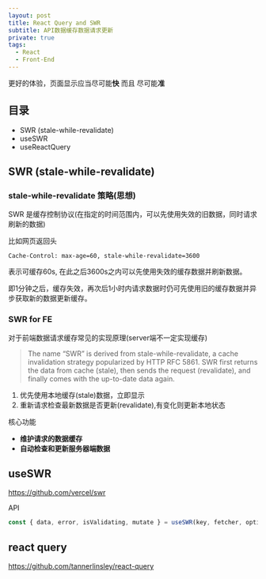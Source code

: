 ```yaml
---
layout: post
title: React Query and SWR
subtitle: API数据缓存数据请求更新
private: true
tags:
  - React
  - Front-End
---
```


更好的体验，页面显示应当尽可能**快** 而且 尽可能**准**

## 目录

- SWR (stale-while-revalidate)
- useSWR
- useReactQuery

## SWR (stale-while-revalidate)

### stale-while-revalidate 策略(思想)

SWR 是缓存控制协议(在指定的时间范围内，可以先使用失效的旧数据，同时请求刷新的数据)

比如网页返回头
```
Cache-Control: max-age=60, stale-while-revalidate=3600
```
表示可缓存60s, 在此之后3600s之内可以先使用失效的缓存数据并刷新数据。

即1分钟之后，缓存失效，再次后1小时内请求数据时仍可先使用旧的缓存数据并异步获取新的数据更新缓存。


### SWR for FE

对于前端数据请求缓存常见的实现原理(server端不一定实现缓存)

> The name “SWR” is derived from stale-while-revalidate, a cache invalidation strategy popularized by HTTP RFC 5861. 
> SWR first returns the data from cache (stale), then sends the request (revalidate), and finally comes with the up-to-date data again.

1. 优先使用本地缓存(stale)数据，立即显示
2. 重新请求检查最新数据是否更新(revalidate),有变化则更新本地状态

核心功能 

* **维护请求的数据缓存**
* **自动检查和更新服务器端数据**

## useSWR

https://github.com/vercel/swr

API 
```js
const { data, error, isValidating, mutate } = useSWR(key, fetcher, options);
```


## react query

https://github.com/tannerlinsley/react-query

